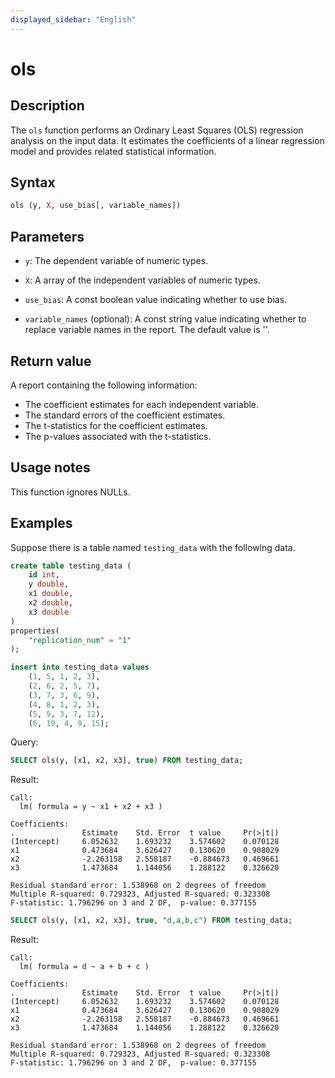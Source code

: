```yaml
---
displayed_sidebar: "English"
---
```


# ols

## Description

The `ols` function performs an Ordinary Least Squares (OLS) regression analysis on the input data. It estimates the coefficients of a linear regression model and provides related statistical information.

## Syntax

```Haskell
ols (y, X, use_bias[, variable_names])
```

## Parameters

- `y`: The dependent variable of numeric types.

- `X`: A array of the independent variables of numeric types.

- `use_bias`: A const boolean value indicating whether to use bias.

- `variable_names` (optional): A const string value indicating whether to replace variable names in the report. The default value is ''.

## Return value

A report containing the following information:
- The coefficient estimates for each independent variable.
- The standard errors of the coefficient estimates.
- The t-statistics for the coefficient estimates.
- The p-values associated with the t-statistics.

## Usage notes

This function ignores NULLs.

## Examples

Suppose there is a table named `testing_data` with the following data.

```sql
create table testing_data (
    id int, 
    y double, 
    x1 double,
    x2 double,
    x3 double
)
properties(
    "replication_num" = "1"
);

insert into testing_data values 
    (1, 5, 1, 2, 3), 
    (2, 6, 2, 5, 7), 
    (3, 7, 3, 6, 9), 
    (4, 8, 1, 2, 3), 
    (5, 9, 3, 7, 12), 
    (6, 10, 4, 9, 15);
```

Query:

```SQL
SELECT ols(y, [x1, x2, x3], true) FROM testing_data;
```

Result:

```Plain
Call:
  lm( formula = y ~ x1 + x2 + x3 )

Coefficients:
.               Estimate    Std. Error  t value     Pr(>|t|)    
(Intercept)     6.052632    1.693232    3.574602    0.070128    
x1              0.473684    3.626427    0.130620    0.908029    
x2              -2.263158   2.558187    -0.884673   0.469661    
x3              1.473684    1.144056    1.288122    0.326620    

Residual standard error: 1.538968 on 2 degrees of freedom
Multiple R-squared: 0.729323, Adjusted R-squared: 0.323308
F-statistic: 1.796296 on 3 and 2 DF,  p-value: 0.377155
```


```SQL
SELECT ols(y, [x1, x2, x3], true, "d,a,b,c") FROM testing_data;
```

Result:

```Plain
Call:
  lm( formula = d ~ a + b + c )

Coefficients:
.               Estimate    Std. Error  t value     Pr(>|t|)    
(Intercept)     6.052632    1.693232    3.574602    0.070128    
x1              0.473684    3.626427    0.130620    0.908029    
x2              -2.263158   2.558187    -0.884673   0.469661    
x3              1.473684    1.144056    1.288122    0.326620    

Residual standard error: 1.538968 on 2 degrees of freedom
Multiple R-squared: 0.729323, Adjusted R-squared: 0.323308
F-statistic: 1.796296 on 3 and 2 DF,  p-value: 0.377155
```
